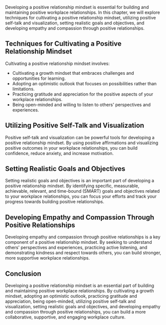 
Developing a positive relationship mindset is essential for building and maintaining positive workplace relationships. In this chapter, we will explore techniques for cultivating a positive relationship mindset, utilizing positive self-talk and visualization, setting realistic goals and objectives, and developing empathy and compassion through positive relationships.

Techniques for Cultivating a Positive Relationship Mindset
----------------------------------------------------------

Cultivating a positive relationship mindset involves:

* Cultivating a growth mindset that embraces challenges and opportunities for learning.
* Adopting an optimistic outlook that focuses on possibilities rather than limitations.
* Practicing gratitude and appreciation for the positive aspects of your workplace relationships.
* Being open-minded and willing to listen to others' perspectives and experiences.

Utilizing Positive Self-Talk and Visualization
----------------------------------------------

Positive self-talk and visualization can be powerful tools for developing a positive relationship mindset. By using positive affirmations and visualizing positive outcomes in your workplace relationships, you can build confidence, reduce anxiety, and increase motivation.

Setting Realistic Goals and Objectives
--------------------------------------

Setting realistic goals and objectives is an important part of developing a positive relationship mindset. By identifying specific, measurable, achievable, relevant, and time-bound (SMART) goals and objectives related to your workplace relationships, you can focus your efforts and track your progress towards building positive relationships.

Developing Empathy and Compassion Through Positive Relationships
----------------------------------------------------------------

Developing empathy and compassion through positive relationships is a key component of a positive relationship mindset. By seeking to understand others' perspectives and experiences, practicing active listening, and demonstrating kindness and respect towards others, you can build stronger, more supportive workplace relationships.

Conclusion
----------

Developing a positive relationship mindset is an essential part of building and maintaining positive workplace relationships. By cultivating a growth mindset, adopting an optimistic outlook, practicing gratitude and appreciation, being open-minded, utilizing positive self-talk and visualization, setting realistic goals and objectives, and developing empathy and compassion through positive relationships, you can build a more collaborative, supportive, and engaging workplace culture.
